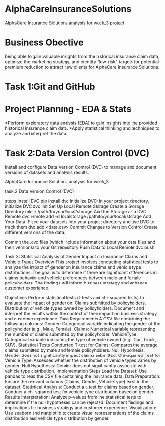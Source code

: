 # AlphaCareInsuranceSolutions

AlphaCare Insurance Solutions analysis for week_3 project

# Business Obective

being able to gain valuable insights from the historical insurance claim data, optimize the marketing strategy, and identify "low-risk" targets for potential premium reduction to attract new clients for AlphaCare Insurance Solutions.

# Task 1:Git and GitHub

# Project Planning - EDA & Stats

*Perform exploratory data analysis (EDA) to gain insights into the provided historical insurance claim data.
*Apply statistical thinking and techniques to analyze and interpret the data.

# Task 2:Data Version Control (DVC)

Install and configure Data Version Control (DVC) to manage and document versions of datasets and analysis results.

AlphaCare Insurance Solutions analysis for week_3

task 2
Data Version Control (DVC)

steps
Install DVC pip install dvc Initialize DVC: In your project directory, initialize DVC dvc init Set Up Local Remote Storage Create a Storage Directory mkdir /path/to/your/local/storage Add the Storage as a DVC Remote dvc remote add -d localstorage /path/to/your/local/storage Add Your Data: Place your datasets into your project directory and use DVC to track them dvc add <data.csv> Commit Changes to Version Control Create different versions of the data.

Commit the .dvc files (which include information about your data files and their versions) to your Git repository Push Data to Local Remote dvc push

Task 3: Statistical Analysis of Gender Impact on Insurance Claims and Vehicle Types
Overview
This project involves conducting statistical tests to analyze the impact of gender on insurance claims and vehicle type distributions. The goal is to determine if there are significant differences in claims behavior and vehicle preferences between male and female policyholders. The findings will inform business strategy and enhance customer experience.

Objectives
Perform statistical tests (t-tests and chi-squared tests) to evaluate the impact of gender on:
Claims submitted by policyholders.
Distribution of vehicle types owned by policyholders.
Document and interpret the results within the context of their impact on business strategy and customer experience.
Data Requirements
A CSV file containing the following columns:
Gender: Categorical variable indicating the gender of the policyholder (e.g., Male, Female).
Claims: Numerical variable representing the number of claims submitted by the policyholder.
VehicleType: Categorical variable indicating the type of vehicle owned (e.g., Car, Truck, SUV).
Statistical Tests Conducted
T-test for Claims:
Compares the average claims submitted by male and female policyholders.
Null Hypothesis: Gender does not significantly impact claims submitted.
Chi-squared Test for Vehicle Type:
Assesses whether the distribution of vehicle types varies by gender.
Null Hypothesis: Gender does not significantly associate with vehicle type distribution.
Implementation Steps
Load the Dataset:
Use pandas to read the CSV file containing the insurance data.
Data Preparation:
Ensure the relevant columns (Claims, Gender, VehicleType) exist in the dataset.
Statistical Analysis:
Conduct a t-test for claims based on gender.
Conduct a chi-squared test for vehicle type distribution based on gender.
Results Interpretation:
Analyze p-values from the statistical tests to determine if the null hypotheses can be rejected.
Document findings and implications for business strategy and customer experience.
Visualization:
Use seaborn and matplotlib to create visual representations of the claims distribution and vehicle type distribution by gender.
